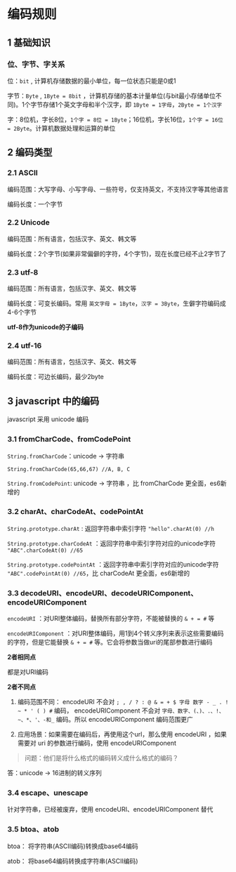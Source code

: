 # 编码规则

## 1 基础知识

### 位、字节、字关系

位：`bit` , 计算机存储数据的最小单位，每一位状态只能是0或1

字节：`Byte` , `1Byte = 8bit` ，计算机存储的基本计量单位(与bit最小存储单位不同)。1个字节存储1个英文字母和半个汉字，即 `1Byte = 1字母`，`2Byte = 1个汉字`

字：8位机，字长8位，`1个字 = 8位 = 1Byte`；16位机，字长16位，`1个字 = 16位 = 2Byte`。计算机数据处理和运算的单位

## 2 编码类型

### 2.1 ASCII

编码范围：大写字母、小写字母、一些符号，仅支持英文，不支持汉字等其他语言

编码长度：一个字节

### 2.2 Unicode

编码范围：所有语言，包括汉字、英文、韩文等

编码长度：2个字节(如果非常偏僻的字符，4个字节)，现在长度已经不止2字节了

### 2.3 utf-8

编码范围：所有语言，包括汉字、英文、韩文等

编码长度：可变长编码。常用 `英文字母 = 1Byte`，`汉字 = 3Byte`，生僻字符编码成4-6个字节

**utf-8作为unicode的子编码**

### 2.4 utf-16

编码范围：所有语言，包括汉字、英文、韩文等

编码长度：可边长编码，最少2byte

## 3 javascript 中的编码

javascript 采用 unicode 编码

### 3.1 fromCharCode、fromCodePoint

`String.fromCharCode`：unicode -> 字符串

`String.fromCharCode(65,66,67) //A, B, C`

`String.fromCodePoint`: unicode -> 字符串 ，比 fromCharCode 更全面，es6新增的

### 3.2 charAt、charCodeAt、codePointAt

`String.prototype.charAt` : 返回字符串中索引字符 `"hello".charAt(0) //h`

`String.prototype.charCodeAt` ：返回字符串中索引字符对应的unicode字符 `"ABC".charCodeAt(0) //65`

`String.prototype.codePointAt` ：返回字符串中索引字符对应的unicode字符 `"ABC".codePointAt(0) //65`，比 charCodeAt 更全面，es6新增的

### 3.3 decodeURI、encodeURI、decodeURIComponent、encodeURIComponent

`encodeURI` ：对URI整体编码，替换所有部分字符，不能被替换的 `& + = #` 等

`encodeURIComponent` ：对URI整体编码，用1到4个转义序列来表示这些需要编码的字符，但是它能替换 `& + = #` 等。它会将参数当做uri的尾部参数进行编码

**2者相同点**

都是对URI编码

**2者不同点**

1. 编码范围不同： encodeURI 不会对 `; , / ? : @ & = + $ 字母 数字 - _ . ! ~ * ' ( ) #` 编码， encodeURIComponent 不会对 `字母、数字、(、)、.、!、~、*、'、-和_` 编码。所以 encodeURIComponent 编码范围更广

2. 应用场景：如果需要在编码后，再使用这个url，那么使用 encodeURI ，如果需要对 uri 的参数进行编码，使用 encodeURIComponent

> 问题：他们是将什么格式的编码转义成什么格式的编码？

答：unicode -> 16进制的转义序列

### 3.4 escape、unescape

针对字符串，已经被废弃，使用 encodeURI、encodeURIComponent 替代

### 3.5 btoa、atob

btoa： 将字符串(ASCII编码)转换成base64编码

atob： 将base64编码转换成字符串(ASCII编码)
